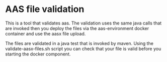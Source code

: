 # AAS file validation

This is a tool that validates aas. The validation uses the same java calls that are invoked then you deploy the files via the aas-environment docker container and use the aasx file upload.

The files are validated in a java test that is invoked by maven. Using the validate-aasx-files.sh script you can check that your file is valid before you starting the docker component.
